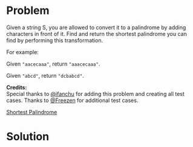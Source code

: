 
# Problem

Given a string S, you are allowed to convert it to a palindrome by adding
characters in front of it. Find and return the shortest palindrome you can
find by performing this transformation.

For example:

Given `"aacecaaa"`, return `"aaacecaaa"`.

Given `"abcd"`, return `"dcbabcd"`.

**Credits:**  
Special thanks to [@ifanchu](https://leetcode.com/discuss/user/ifanchu) for
adding this problem and creating all test cases. Thanks to
[@Freezen](https://leetcode.com/discuss/user/Freezen) for additional test
cases.



[Shortest Palindrome](https://leetcode.com/problems/shortest-palindrome)

# Solution



